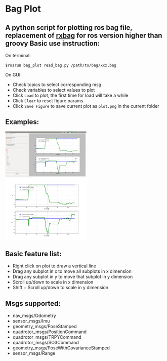 Bag Plot
==========
A python script for plotting ros bag file, replacement of [rxbag](http://wiki.ros.org/rxbag) for ros version higher than groovy
Basic use instruction:
--------------------
On terminal:
```
$rosrun bag_plot read_bag.py /path/to/bag/xxx.bag
```
On GUI:
* Check topics to select corresponding msg
* Check variables to select values to plot
* Click `Load` to plot, the first time for load will take a while
* Click `Clear` to reset figure params
* Click `Save Figure` to save current plot as `plot.png` in the current folder

Examples:
------------------
<img src="./samples/gui.png" width="256"> <img src="./samples/plot.png" width="256">


Basic feature list:
------------------
* Right click on plot to draw a vertical line
* Drag any subplot in x to move all subplots in x dimension
* Drag any subplot in y to move that subplot in y dimension
* Scroll up/down to scale in x dimension
* Shift + Scroll up/down to scale in y dimension
 
Msgs supported:
------------------
* nav\_msgs/Odometry
* sensor\_msgs/Imu
* geometry\_msgs/PoseStamped
* quadrotor\_msgs/PositionCommand
* quadrotor\_msgs/TRPYCommand
* quadrotor\_msgs/SO3Command
* geometry\_msgs/PoseWithCovarianceStamped
* sensor\_msgs/Range
